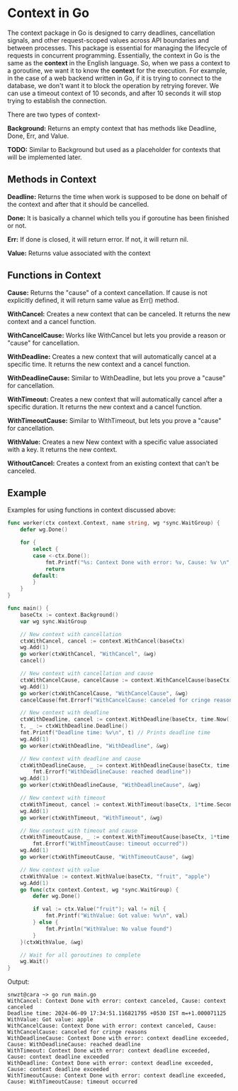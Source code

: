 # Context in Go
The context package in Go is designed to carry deadlines, cancellation signals, and other request-scoped values across API boundaries and between processes. This package is essential for managing the lifecycle of requests in concurrent programming. Essentially, the context in Go is the same as the **context** in the English language. So, when we pass a context to a goroutine, we want it to know the **context** for the execution. For example, in the case of a web backend written in Go, if it is trying to connect to the database, we don't want it to block the operation by retrying forever. We can use a timeout context of 10 seconds, and after 10 seconds it will stop trying to establish the connection.

There are two types of context-

**Background:** Returns an empty context that has methods like Deadline, Done, Err, and Value.

**TODO:** Similar to Background but used as a placeholder for contexts that will be implemented later.

## Methods in Context
**Deadline:** Returns the time when work is supposed to be done on behalf of the context and after that it should be cancelled.

**Done:** It is basically a channel which tells you if goroutine has been finished or not.

**Err:** If done is closed, it will return error. If not, it will return nil.

**Value:** Returns value associated with the context

## Functions in Context
**Cause:** Returns the "cause" of a context cancellation. If cause is not explicitly defined, it will return same value as Err() method.

**WithCancel:** Creates a new context that can be canceled. It returns the new context and a cancel function.

**WithCancelCause:** Works like WithCancel but lets you provide a reason or "cause" for cancellation.

**WithDeadline:** Creates a new context that will automatically cancel at a specific time. It returns the new context and a cancel function.

**WithDeadlineCause:** Similar to WithDeadline, but lets you prove a "cause" for cancellation.

**WithTimeout:** Creates a new context that will automatically cancel after a specific duration. It returns the new context and a cancel function.

**WithTimeoutCause:** Similar to WithTimeout, but lets you prove a "cause" for cancellation.

**WithValue:** Creates a new New context with a specific value associated with a key. It returns the new context.

**WithoutCancel:** Creates a context from an existing context that can't be canceled.

## Example
Examples for using functions in context discussed above:
```go
func worker(ctx context.Context, name string, wg *sync.WaitGroup) {
	defer wg.Done()

	for {
		select {
		case <-ctx.Done():
			fmt.Printf("%s: Context Done with error: %v, Cause: %v \n", name, ctx.Err(), context.Cause(ctx))
			return
		default:
		}
	}
}

func main() {
	baseCtx := context.Background()
	var wg sync.WaitGroup

	// New context with cancellation
	ctxWithCancel, cancel := context.WithCancel(baseCtx)
	wg.Add(1)
	go worker(ctxWithCancel, "WithCancel", &wg)
	cancel()

	// New context with cancellation and cause
	ctxWithCancelCause, cancelCause := context.WithCancelCause(baseCtx)
	wg.Add(1)
	go worker(ctxWithCancelCause, "WithCancelCause", &wg)
	cancelCause(fmt.Errorf("WithCancelCause: canceled for cringe reasons"))

	// New context with deadline
	ctxWithDeadline, cancel := context.WithDeadline(baseCtx, time.Now().Add(1*time.Second))
	t, _ := ctxWithDeadline.Deadline()
	fmt.Printf("Deadline time: %v\n", t) // Prints deadline time
	wg.Add(1)
	go worker(ctxWithDeadline, "WithDeadline", &wg)

	// New context with deadline and cause
	ctxWithDeadlineCause, _ := context.WithDeadlineCause(baseCtx, time.Now().Add(1*time.Second),
		fmt.Errorf("WithDeadlineCause: reached deadline"))
	wg.Add(1)
	go worker(ctxWithDeadlineCause, "WithDeadlineCause", &wg)

	// New context with timeout
	ctxWithTimeout, cancel := context.WithTimeout(baseCtx, 1*time.Second)
	wg.Add(1)
	go worker(ctxWithTimeout, "WithTimeout", &wg)

	// New context with timeout and cause
	ctxWithTimeoutCause, _ := context.WithTimeoutCause(baseCtx, 1*time.Second,
		fmt.Errorf("WithTimeoutCause: timeout occurred"))
	wg.Add(1)
	go worker(ctxWithTimeoutCause, "WithTimeoutCause", &wg)

	// New context with value
	ctxWithValue := context.WithValue(baseCtx, "fruit", "apple")
	wg.Add(1)
	go func(ctx context.Context, wg *sync.WaitGroup) {
		defer wg.Done()

		if val := ctx.Value("fruit"); val != nil {
			fmt.Printf("WithValue: Got value: %v\n", val)
		} else {
			fmt.Println("WithValue: No value found")
		}
	}(ctxWithValue, &wg)

	// Wait for all goroutines to complete
	wg.Wait()
}
```

Output:
```
snwzt@cara ~> go run main.go
WithCancel: Context Done with error: context canceled, Cause: context canceled 
Deadline time: 2024-06-09 17:34:51.116821795 +0530 IST m=+1.000071125
WithValue: Got value: apple
WithCancelCause: Context Done with error: context canceled, Cause: WithCancelCause: canceled for cringe reasons 
WithDeadlineCause: Context Done with error: context deadline exceeded, Cause: WithDeadlineCause: reached deadline 
WithTimeout: Context Done with error: context deadline exceeded, Cause: context deadline exceeded 
WithDeadline: Context Done with error: context deadline exceeded, Cause: context deadline exceeded 
WithTimeoutCause: Context Done with error: context deadline exceeded, Cause: WithTimeoutCause: timeout occurred 
```